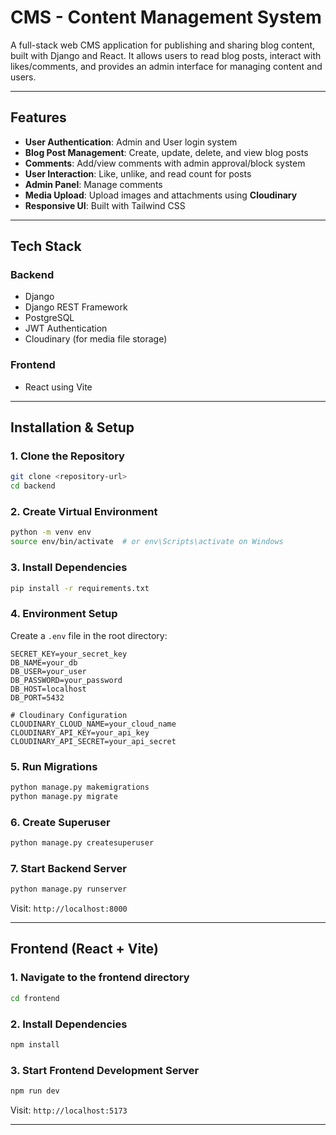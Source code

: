 
# CMS - Content Management System

A full-stack web CMS application for publishing and sharing blog content, built with Django and React. It allows users to read blog posts, interact with likes/comments, and provides an admin interface for managing content and users.

---

## Features

- **User Authentication**: Admin and User login system
- **Blog Post Management**: Create, update, delete, and view blog posts
- **Comments**: Add/view comments with admin approval/block system
- **User Interaction**: Like, unlike, and read count for posts
- **Admin Panel**: Manage comments
- **Media Upload**: Upload images and attachments using **Cloudinary**
- **Responsive UI**: Built with Tailwind CSS

---

## Tech Stack

### Backend
- Django
- Django REST Framework
- PostgreSQL
- JWT Authentication
- Cloudinary (for media file storage)

### Frontend
- React using Vite

---

##  Installation & Setup

### 1. Clone the Repository
```bash
git clone <repository-url>
cd backend
```

### 2. Create Virtual Environment
```bash
python -m venv env
source env/bin/activate  # or env\Scripts\activate on Windows
```

### 3. Install Dependencies
```bash
pip install -r requirements.txt
```

### 4. Environment Setup
Create a `.env` file in the root directory:
```env
SECRET_KEY=your_secret_key
DB_NAME=your_db
DB_USER=your_user
DB_PASSWORD=your_password
DB_HOST=localhost
DB_PORT=5432

# Cloudinary Configuration
CLOUDINARY_CLOUD_NAME=your_cloud_name
CLOUDINARY_API_KEY=your_api_key
CLOUDINARY_API_SECRET=your_api_secret
```

### 5. Run Migrations
```bash
python manage.py makemigrations
python manage.py migrate
```

### 6. Create Superuser
```bash
python manage.py createsuperuser
```

### 7. Start Backend Server
```bash
python manage.py runserver
```

Visit: `http://localhost:8000`

---

## Frontend (React + Vite)

### 1. Navigate to the frontend directory
```bash
cd frontend
```

### 2. Install Dependencies
```bash
npm install
```

### 3. Start Frontend Development Server
```bash
npm run dev
```

Visit: `http://localhost:5173`

---

